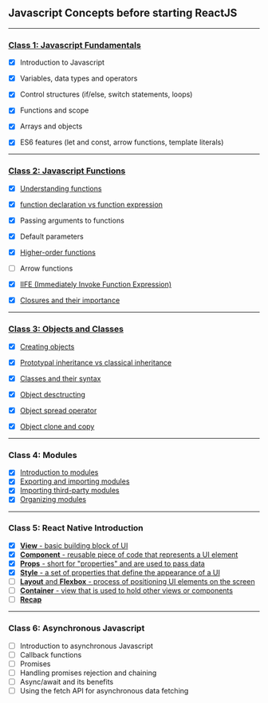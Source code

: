 ## Javascript Concepts before starting ReactJS

--- 

### [Class 1: Javascript Fundamentals](/1-Javascript%20Fundamentals/)
- [x] Introduction to Javascript
- [x] Variables, data types and operators
- [x] Control structures (if/else, switch statements, loops)
- [x] Functions and scope
- [x] Arrays and objects
- [x] ES6 features (let and const, arrow functions, template literals)



--- 

### [Class 2: Javascript Functions](/2-Javascript-Functions/)
- [x] [Understanding functions](/2-Javascript-Functions/1-understanding-functions.md) 
- [x] [function declaration vs function expression](/2-Javascript-Functions/2-function-declaration-vs-function-expression.md)
- [x] Passing arguments to functions
- [x] Default parameters
- [x] [Higher-order functions](/2-Javascript-Functions/3-higher-order-functions.md)
- [ ] Arrow functions
- [x] [IIFE (Immediately Invoke Function Expression)](/2-Javascript-Functions/5-immediately-invoke-function-expression.md)
- [x] [Closures and their importance](/2-Javascript-Functions/6-closures-and-their-importance.md)


--- 

### [Class 3: Objects and Classes](/3-objects-and-classes/)
- [x] [Creating objects](/3-objects-and-classes/1-creating-objects.md) 
- [x] [Prototypal inheritance vs classical inheritance](/3-objects-and-classes/2-prototypal-inheritance-vs-classical-inheritance.md)
- [x] [Classes and their syntax](/3-objects-and-classes/3-classes-and-their-syntax.md)
- [x] [Object desctructing](/3-objects-and-classes/4-object-destructuring.md)
- [x] [Object spread operator](/3-objects-and-classes/5-object-spread-operator.md)
- [x] [Object clone and copy](/3-objects-and-classes/6-object-clone-and-copy.md)


--- 

### Class 4: Modules
- [x] [Introduction to modules](/4-modules/1-introduction-to-modules.md)
- [x] [Exporting and importing modules](/4-modules/2-exporting-and-importing-modules.md)
- [x] [Importing third-party modules](/4-modules/3-importing-third-party-modules.md)
- [x] [Organizing modules](/4-modules/4-organizing-modules.md)

---

### Class 5: React Native Introduction
- [x] [**View** - basic building block of UI](5-react-native-introduction/1-view.md)
- [x] [**Component** - reusable piece of code that represents a UI element](5-react-native-introduction/2-component.md)
- [x] [**Props** - short for "properties" and are used to pass data](5-react-native-introduction/3-props.md)
- [x] [**Style** - a set of properties that define the appearance of a UI](/5-react-native-introduction/4-style.md)
- [ ] [**Layout** and **Flexbox** - process of positioning UI elements on the screen](/5-react-native-introduction/5-layout.md)
- [ ] [**Container** - view that is used to hold other views or components](/5-react-native-introduction/6-containers.md)
- [ ] [**Recap**](5-react-native-introduction/7-recap.md)

--- 

### Class 6: Asynchronous Javascript
- [ ] Introduction to asynchronous Javascript
- [ ] Callback functions
- [ ] Promises
- [ ] Handling promises rejection and chaining
- [ ] Async/await and its benefits
- [ ] Using the fetch API for asynchronous data fetching
